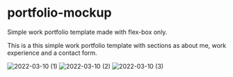 # portfolio-mockup
 Simple work portfolio template made with flex-box only.

This is a this simple work portfolio template with sections as about me, work experience and a contact form.

![2022-03-10 (1)](https://user-images.githubusercontent.com/98034603/157726294-42e8b2ed-ef89-465c-acef-1ec4e771398a.png)
![2022-03-10 (2)](https://user-images.githubusercontent.com/98034603/157726300-55919ff5-37f9-4ae9-bc98-ed932c7949ad.png)
![2022-03-10 (3)](https://user-images.githubusercontent.com/98034603/157726308-92739b75-ca14-4296-a5a4-5848ffe14a0b.png)
